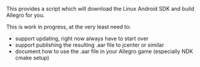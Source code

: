 This provides a script which will download the Linux Android SDK and build Allegro for you.

This is work in progress, at the very least need to:
- support updating, right now always have to start over
- support publishing the resulting .aar file to jcenter or similar
- document how to use the .aar file in your Allegro game (especially NDK cmake setup)
